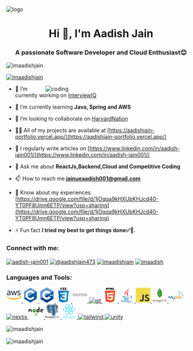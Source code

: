 ![logo](https://camo.githubusercontent.com/f401c2aa72bf748bd1aae72b2768d9ff07dc8ec2131780f36fa689bdd6f2c5fc/68747470733a2f2f692e70696e696d672e636f6d2f6f726967696e616c732f30662f32352f65342f30663235653436363863316337373430623565643431383335333339643637662e676966)
<h1 align="center">Hi 👋, I'm Aadish Jain</h1>
<h3 align="center">A passionate Software Developer and Cloud Enthusiast😊</h3>


<p align="left"> <img src="https://komarev.com/ghpvc/?username=imaadishjain&label=Profile%20views&color=0e75b6&style=flat" alt="imaadishjain" /> </p>

<p align="left"> <a href="https://github.com/ryo-ma/github-profile-trophy"><img src="https://github-profile-trophy.vercel.app/?username=imaadishjain" alt="imaadishjain" /></a> </p>


<img align="right" alt="coding" width="400" src="https://www.lambdatest.com/resources/images/news24.gif">

- 🔭 I’m currently working on [InterviewIQ](https://www.youtube.com/watch?v=doX5Kh1IES8&feature=youtu.be)

- 🌱 I’m currently learning **Java, Spring and AWS**

- 👯 I’m looking to collaborate on [HarvardNation](https://www.youtube.com/watch?v=bsvg1xsSsFo)

- 👨‍💻 All of my projects are available at [https://aadishjain-portfolio.vercel.app/](https://aadishjain-portfolio.vercel.app/)

- 📝 I regularly write articles on [https://www.linkedin.com/in/aadish-jain001/](https://www.linkedin.com/in/aadish-jain001/)

- 💬 Ask me about **ReactJs,Backend,Cloud and Competitive Coding**

- 📫 How to reach me **jainueaadish001@gmail.com**

- 📄 Know about my experiences [https://drive.google.com/file/d/1jOqqa9kHXUbKHJcd40-YT0PF8Umn6ETP/view?usp=sharing](https://drive.google.com/file/d/1jOqqa9kHXUbKHJcd40-YT0PF8Umn6ETP/view?usp=sharing)

- ⚡ Fun fact **I tried my best to get things done✅🚀.**

<h3 align="left">Connect with me:</h3>
<p align="left">
<a href="https://linkedin.com/in/aadish-jain001" target="blank"><img align="center" src="https://raw.githubusercontent.com/rahuldkjain/github-profile-readme-generator/master/src/images/icons/Social/linked-in-alt.svg" alt="aadish-jain001" height="30" width="40" /></a>
<a href="https://www.youtube.com/@aadishjain473" target="blank"><img align="center" src="https://raw.githubusercontent.com/rahuldkjain/github-profile-readme-generator/master/src/images/icons/Social/youtube.svg" alt="@aadishjain473" height="30" width="40" /></a>
<a href="https://www.leetcode.com/imaadishjain" target="blank"><img align="center" src="https://raw.githubusercontent.com/rahuldkjain/github-profile-readme-generator/master/src/images/icons/Social/leet-code.svg" alt="imaadishjain" height="30" width="40" /></a>
<a href="https://auth.geeksforgeeks.org/user/imaadish" target="blank"><img align="center" src="https://raw.githubusercontent.com/rahuldkjain/github-profile-readme-generator/master/src/images/icons/Social/geeks-for-geeks.svg" alt="imaadish" height="30" width="40" /></a>
</p>

<h3 align="left">Languages and Tools:</h3>
<p align="left"> <a href="https://aws.amazon.com" target="_blank" rel="noreferrer"> <img src="https://raw.githubusercontent.com/devicons/devicon/master/icons/amazonwebservices/amazonwebservices-original-wordmark.svg" alt="aws" width="40" height="40"/> </a> <a href="https://www.cprogramming.com/" target="_blank" rel="noreferrer"> <img src="https://raw.githubusercontent.com/devicons/devicon/master/icons/c/c-original.svg" alt="c" width="40" height="40"/> </a> <a href="https://www.w3schools.com/cpp/" target="_blank" rel="noreferrer"> <img src="https://raw.githubusercontent.com/devicons/devicon/master/icons/cplusplus/cplusplus-original.svg" alt="cplusplus" width="40" height="40"/> </a> <a href="https://www.w3schools.com/css/" target="_blank" rel="noreferrer"> <img src="https://raw.githubusercontent.com/devicons/devicon/master/icons/css3/css3-original-wordmark.svg" alt="css3" width="40" height="40"/> </a> <a href="https://expressjs.com" target="_blank" rel="noreferrer"> <img src="https://raw.githubusercontent.com/devicons/devicon/master/icons/express/express-original-wordmark.svg" alt="express" width="40" height="40"/> </a> <a href="https://git-scm.com/" target="_blank" rel="noreferrer"> <img src="https://www.vectorlogo.zone/logos/git-scm/git-scm-icon.svg" alt="git" width="40" height="40"/> </a> <a href="https://www.w3.org/html/" target="_blank" rel="noreferrer"> <img src="https://raw.githubusercontent.com/devicons/devicon/master/icons/html5/html5-original-wordmark.svg" alt="html5" width="40" height="40"/> </a> <a href="https://www.java.com" target="_blank" rel="noreferrer"> <img src="https://raw.githubusercontent.com/devicons/devicon/master/icons/java/java-original.svg" alt="java" width="40" height="40"/> </a> <a href="https://developer.mozilla.org/en-US/docs/Web/JavaScript" target="_blank" rel="noreferrer"> <img src="https://raw.githubusercontent.com/devicons/devicon/master/icons/javascript/javascript-original.svg" alt="javascript" width="40" height="40"/> </a> <a href="https://www.mongodb.com/" target="_blank" rel="noreferrer"> <img src="https://raw.githubusercontent.com/devicons/devicon/master/icons/mongodb/mongodb-original-wordmark.svg" alt="mongodb" width="40" height="40"/> </a> <a href="https://www.mysql.com/" target="_blank" rel="noreferrer"> <img src="https://raw.githubusercontent.com/devicons/devicon/master/icons/mysql/mysql-original-wordmark.svg" alt="mysql" width="40" height="40"/> </a> <a href="https://nextjs.org/" target="_blank" rel="noreferrer"> <img src="https://cdn.worldvectorlogo.com/logos/nextjs-2.svg" alt="nextjs" width="40" height="40"/> </a> <a href="https://nodejs.org" target="_blank" rel="noreferrer"> <img src="https://raw.githubusercontent.com/devicons/devicon/master/icons/nodejs/nodejs-original-wordmark.svg" alt="nodejs" width="40" height="40"/> </a> <a href="https://www.postgresql.org" target="_blank" rel="noreferrer"> <img src="https://raw.githubusercontent.com/devicons/devicon/master/icons/postgresql/postgresql-original-wordmark.svg" alt="postgresql" width="40" height="40"/> </a> <a href="https://reactjs.org/" target="_blank" rel="noreferrer"> <img src="https://raw.githubusercontent.com/devicons/devicon/master/icons/react/react-original-wordmark.svg" alt="react" width="40" height="40"/> </a> <a href="https://tailwindcss.com/" target="_blank" rel="noreferrer"> <img src="https://www.vectorlogo.zone/logos/tailwindcss/tailwindcss-icon.svg" alt="tailwind" width="40" height="40"/> </a> <a href="https://unity.com/" target="_blank" rel="noreferrer"> <img src="https://www.vectorlogo.zone/logos/unity3d/unity3d-icon.svg" alt="unity" width="40" height="40"/> </a> </p>

<p><img align="center" src="https://github-readme-stats.vercel.app/api/top-langs?username=imaadishjain&show_icons=true&locale=en&layout=compact" alt="imaadishjain" /></p>

<p><img align="center" src="https://github-readme-streak-stats.herokuapp.com/?user=imaadishjain&" alt="imaadishjain" /></p>
